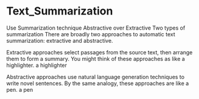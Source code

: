 # Text_Summarization
Use Summarization technique Abstractive over Extractive
Two types of summarization
There are broadly two approaches to automatic text summarization: extractive and abstractive.

Extractive approaches select passages from the source text, then arrange them to form a summary. You might think of these approaches as like a highlighter.
a highlighter

Abstractive approaches use natural language generation techniques to write novel sentences. By the same analogy, these approaches are like a pen.
a pen
